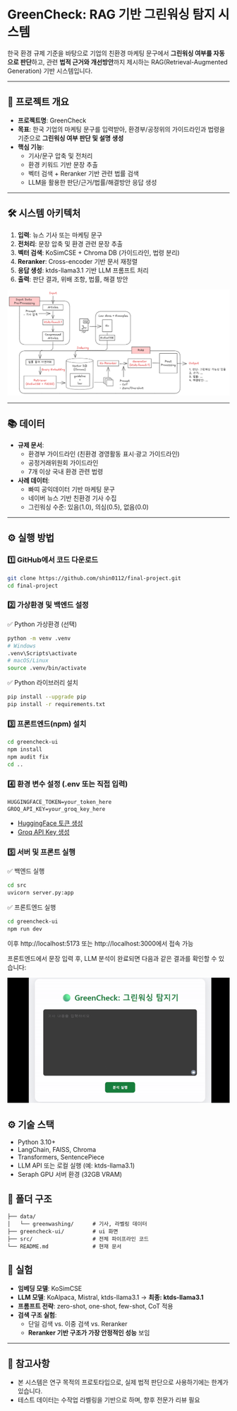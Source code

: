 # GreenCheck: RAG 기반 그린워싱 탐지 시스템

한국 환경 규제 기준을 바탕으로 기업의 친환경 마케팅 문구에서 **그린워싱 여부를 자동으로 판단**하고, 관련 **법적 근거와 개선방안**까지 제시하는 RAG(Retrieval-Augmented Generation) 기반 시스템입니다.

---

## 🧩 프로젝트 개요

- **프로젝트명**: GreenCheck
- **목표**: 한국 기업의 마케팅 문구를 입력받아, 환경부/공정위의 가이드라인과 법령을 기준으로 **그린워싱 여부 판단 및 설명 생성**
- **핵심 기능**:
  - 기사/문구 압축 및 전처리
  - 환경 키워드 기반 문장 추출
  - 벡터 검색 + Reranker 기반 관련 법률 검색
  - LLM을 활용한 판단/근거/법률/해결방안 응답 생성

---

## 🛠️ 시스템 아키텍처

1. **입력**: 뉴스 기사 또는 마케팅 문구
2. **전처리**: 문장 압축 및 환경 관련 문장 추출
3. **벡터 검색**: KoSimCSE + Chroma DB (가이드라인, 법령 분리)
4. **Reranker**: Cross-encoder 기반 문서 재정렬
5. **응답 생성**: ktds-llama3.1 기반 LLM 프롬프트 처리
6. **출력**: 판단 결과, 위배 조항, 법률, 해결 방안

![System Architecture](img/architecture.png)

---

## 📚 데이터

- **규제 문서**:
  - 환경부 가이드라인 (친환경 경영활동 표시·광고 가이드라인)
  - 공정거래위원회 가이드라인
  - 7개 이상 국내 환경 관련 법령
- **사례 데이터**:
  - 빠띠 공익데이터 기반 마케팅 문구
  - 네이버 뉴스 기반 친환경 기사 수집
  - 그린워싱 수준: 있음(1.0), 의심(0.5), 없음(0.0)

---

## ⚙️ 실행 방법

### 1️⃣ GitHub에서 코드 다운로드

```bash
git clone https://github.com/shin0112/final-project.git
cd final-project
```

### 2️⃣ 가상환경 및 백엔드 설정

✅ Python 가상환경 (선택)

```bash
python -m venv .venv
# Windows
.venv\Scripts\activate
# macOS/Linux
source .venv/bin/activate
```

✅ Python 라이브러리 설치

```bash
pip install --upgrade pip
pip install -r requirements.txt
```

### 3️⃣ 프론트엔드(npm) 설치

```bash
cd greencheck-ui
npm install
npm audit fix
cd ..
```

### 4️⃣ 환경 변수 설정 (.env 또는 직접 입력)

```dotenv
HUGGINGFACE_TOKEN=your_token_here
GROQ_API_KEY=your_groq_key_here
```

- [HuggingFace 토큰 생성](https://huggingface.co/settings/tokens)
- [Groq API Key 생성](https://groq.com/)

### 5️⃣ 서버 및 프론트 실행

✅ 백엔드 실행

```bash
cd src
uvicorn server.py:app
```

✅ 프론트엔드 실행

```bash
cd greencheck-ui
npm run dev
```

이후 http://localhost:5173 또는 http://localhost:3000에서 접속 가능

프론트엔드에서 문장 입력 후, LLM 분석이 완료되면 다음과 같은 결과를 확인할 수 있습니다:

![GreenCheck Demo](img/demo.gif)

## ⚙️ 기술 스택

- Python 3.10+
- LangChain, FAISS, Chroma
- Transformers, SentencePiece
- LLM API 또는 로컬 실행 (예: ktds-llama3.1)
- Seraph GPU 서버 환경 (32GB VRAM)

## 📁 폴더 구조

```text
├── data/
│   └── greenwashing/      # 기사, 라벨링 데이터
├── greencheck-ui/         # ui 화면
├── src/                   # 전체 파이프라인 코드
└── README.md              # 현재 문서
```

## 🧪 실험

- **임베딩 모델**: KoSimCSE
- **LLM 모델**: KoAlpaca, Mistral, ktds-llama3.1 → **최종: ktds-llama3.1**
- **프롬프트 전략**: zero-shot, one-shot, few-shot, CoT 적용
- **검색 구조 실험**:
  - 단일 검색 vs. 이중 검색 vs. Reranker
  - **Reranker 기반 구조가 가장 안정적인 성능** 보임

---

## 📌 참고사항

- 본 시스템은 연구 목적의 프로토타입으로, 실제 법적 판단으로 사용하기에는 한계가 있습니다.
- 테스트 데이터는 수작업 라벨링을 기반으로 하며, 향후 전문가 리뷰 필요
